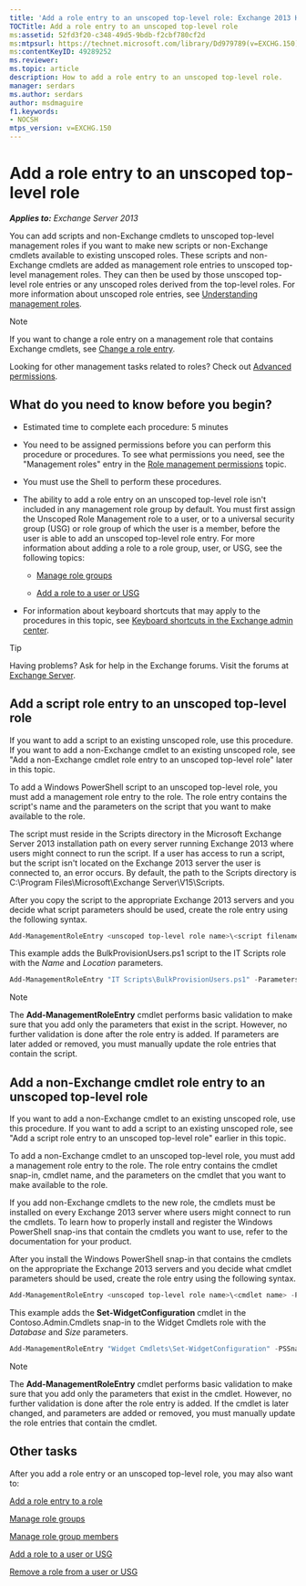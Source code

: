 ```yaml
---
title: 'Add a role entry to an unscoped top-level role: Exchange 2013 Help'
TOCTitle: Add a role entry to an unscoped top-level role
ms:assetid: 52fd3f20-c348-49d5-9bdb-f2cbf780cf2d
ms:mtpsurl: https://technet.microsoft.com/library/Dd979789(v=EXCHG.150)
ms:contentKeyID: 49289252
ms.reviewer: 
ms.topic: article
description: How to add a role entry to an unscoped top-level role.
manager: serdars
ms.author: serdars
author: msdmaguire
f1.keywords:
- NOCSH
mtps_version: v=EXCHG.150
---
```


# Add a role entry to an unscoped top-level role

_**Applies to:** Exchange Server 2013_

You can add scripts and non-Exchange cmdlets to unscoped top-level management roles if you want to make new scripts or non-Exchange cmdlets available to existing unscoped roles. These scripts and non-Exchange cmdlets are added as management role entries to unscoped top-level management roles. They can then be used by those unscoped top-level role entries or any unscoped roles derived from the top-level roles. For more information about unscoped role entries, see [Understanding management roles](understanding-management-roles-exchange-2013-help.md).

> [!NOTE]
> If you want to change a role entry on a management role that contains Exchange cmdlets, see [Change a role entry](change-a-role-entry-exchange-2013-help.md).

Looking for other management tasks related to roles? Check out [Advanced permissions](advanced-permissions-exchange-2013-help.md).

## What do you need to know before you begin?

- Estimated time to complete each procedure: 5 minutes

- You need to be assigned permissions before you can perform this procedure or procedures. To see what permissions you need, see the "Management roles" entry in the [Role management permissions](role-management-permissions-exchange-2013-help.md) topic.

- You must use the Shell to perform these procedures.

- The ability to add a role entry on an unscoped top-level role isn't included in any management role group by default. You must first assign the Unscoped Role Management role to a user, or to a universal security group (USG) or role group of which the user is a member, before the user is able to add an unscoped top-level role entry. For more information about adding a role to a role group, user, or USG, see the following topics:

  - [Manage role groups](manage-role-groups-exchange-2013-help.md)

  - [Add a role to a user or USG](add-a-role-to-a-user-or-usg-exchange-2013-help.md)

- For information about keyboard shortcuts that may apply to the procedures in this topic, see [Keyboard shortcuts in the Exchange admin center](keyboard-shortcuts-in-the-exchange-admin-center-2013-help.md).

> [!TIP]
> Having problems? Ask for help in the Exchange forums. Visit the forums at [Exchange Server](https://social.technet.microsoft.com/forums/office/home?category=exchangeserver).

## Add a script role entry to an unscoped top-level role

If you want to add a script to an existing unscoped role, use this procedure. If you want to add a non-Exchange cmdlet to an existing unscoped role, see "Add a non-Exchange cmdlet role entry to an unscoped top-level role" later in this topic.

To add a Windows PowerShell script to an unscoped top-level role, you must add a management role entry to the role. The role entry contains the script's name and the parameters on the script that you want to make available to the role.

The script must reside in the Scripts directory in the Microsoft Exchange Server 2013 installation path on every server running Exchange 2013 where users might connect to run the script. If a user has access to run a script, but the script isn't located on the Exchange 2013 server the user is connected to, an error occurs. By default, the path to the Scripts directory is C:\\Program Files\\Microsoft\\Exchange Server\\V15\\Scripts.

After you copy the script to the appropriate Exchange 2013 servers and you decide what script parameters should be used, create the role entry using the following syntax.

```powershell
Add-ManagementRoleEntry <unscoped top-level role name>\<script filename> -Parameters <parameter 1, parameter 2, parameter...> -Type Script -UnscopedTopLevel
```
This example adds the BulkProvisionUsers.ps1 script to the IT Scripts role with the *Name* and *Location* parameters.

```powershell
Add-ManagementRoleEntry "IT Scripts\BulkProvisionUsers.ps1" -Parameters Name, Location -Type Script -UnscopedTopLevel
```

> [!NOTE]
> The <STRONG>Add-ManagementRoleEntry</STRONG> cmdlet performs basic validation to make sure that you add only the parameters that exist in the script. However, no further validation is done after the role entry is added. If parameters are later added or removed, you must manually update the role entries that contain the script.

## Add a non-Exchange cmdlet role entry to an unscoped top-level role

If you want to add a non-Exchange cmdlet to an existing unscoped role, use this procedure. If you want to add a script to an existing unscoped role, see "Add a script role entry to an unscoped top-level role" earlier in this topic.

To add a non-Exchange cmdlet to an unscoped top-level role, you must add a management role entry to the role. The role entry contains the cmdlet snap-in, cmdlet name, and the parameters on the cmdlet that you want to make available to the role.

If you add non-Exchange cmdlets to the new role, the cmdlets must be installed on every Exchange 2013 server where users might connect to run the cmdlets. To learn how to properly install and register the Windows PowerShell snap-ins that contain the cmdlets you want to use, refer to the documentation for your product.

After you install the Windows PowerShell snap-in that contains the cmdlets on the appropriate the Exchange 2013 servers and you decide what cmdlet parameters should be used, create the role entry using the following syntax.

```powershell
Add-ManagementRoleEntry <unscoped top-level role name>\<cmdlet name> -PSSnapinName <snap-in name> -Parameters <parameter 1, parameter 2, parameter...> -Type Cmdlet -UnscopedTopLevel
```

This example adds the **Set-WidgetConfiguration** cmdlet in the Contoso.Admin.Cmdlets snap-in to the Widget Cmdlets role with the *Database* and *Size* parameters.

```powershell
Add-ManagementRoleEntry "Widget Cmdlets\Set-WidgetConfiguration" -PSSnapinName Contoso.Admin.Cmdlets -Parameters Database, Size -Type Cmdlet -UnscopedTopLevel
```

> [!NOTE]
> The <STRONG>Add-ManagementRoleEntry</STRONG> cmdlet performs basic validation to make sure that you add only the parameters that exist in the cmdlet. However, no further validation is done after the role entry is added. If the cmdlet is later changed, and parameters are added or removed, you must manually update the role entries that contain the cmdlet.

## Other tasks

After you add a role entry or an unscoped top-level role, you may also want to:

[Add a role entry to a role](add-a-role-entry-to-a-role-exchange-2013-help.md)

[Manage role groups](manage-role-groups-exchange-2013-help.md)

[Manage role group members](manage-role-group-members-exchange-2013-help.md)

[Add a role to a user or USG](add-a-role-to-a-user-or-usg-exchange-2013-help.md)

[Remove a role from a user or USG](remove-a-role-from-a-user-or-usg-exchange-2013-help.md)
